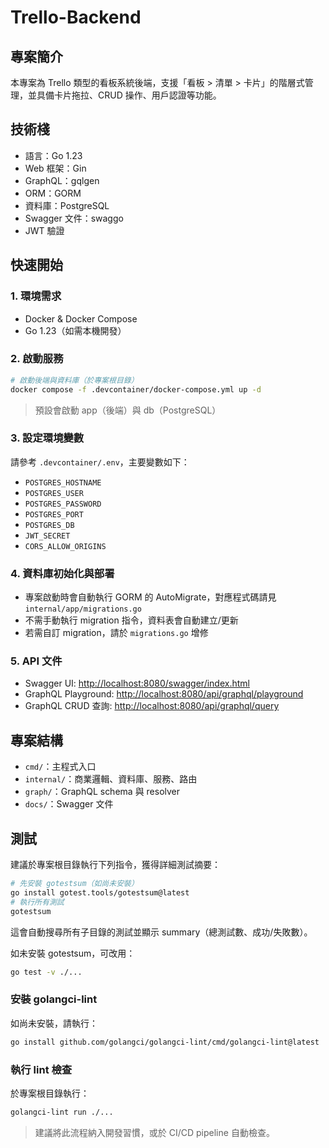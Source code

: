# Trello-Backend

## 專案簡介
本專案為 Trello 類型的看板系統後端，支援「看板 > 清單 > 卡片」的階層式管理，並具備卡片拖拉、CRUD 操作、用戶認證等功能。

## 技術棧
- 語言：Go 1.23
- Web 框架：Gin
- GraphQL：gqlgen
- ORM：GORM
- 資料庫：PostgreSQL
- Swagger 文件：swaggo
- JWT 驗證

## 快速開始

### 1. 環境需求
- Docker & Docker Compose
- Go 1.23（如需本機開發）

### 2. 啟動服務
```bash
# 啟動後端與資料庫（於專案根目錄）
docker compose -f .devcontainer/docker-compose.yml up -d
```
> 預設會啟動 app（後端）與 db（PostgreSQL）

### 3. 設定環境變數
請參考 `.devcontainer/.env`，主要變數如下：
- `POSTGRES_HOSTNAME`
- `POSTGRES_USER`
- `POSTGRES_PASSWORD`
- `POSTGRES_PORT`
- `POSTGRES_DB`
- `JWT_SECRET`
- `CORS_ALLOW_ORIGINS`

### 4. 資料庫初始化與部署
- 專案啟動時會自動執行 GORM 的 AutoMigrate，對應程式碼請見 `internal/app/migrations.go`
- 不需手動執行 migration 指令，資料表會自動建立/更新
- 若需自訂 migration，請於 `migrations.go` 增修

### 5. API 文件
- Swagger UI: [http://localhost:8080/swagger/index.html](http://localhost:8080/swagger/index.html)
- GraphQL Playground: [http://localhost:8080/api/graphql/playground](http://localhost:8080/api/graphql/playground)
- GraphQL CRUD 查詢: [http://localhost:8080/api/graphql/query](http://localhost:8080/api/graphql/query)

## 專案結構
- `cmd/`：主程式入口
- `internal/`：商業邏輯、資料庫、服務、路由
- `graph/`：GraphQL schema 與 resolver
- `docs/`：Swagger 文件

## 測試
建議於專案根目錄執行下列指令，獲得詳細測試摘要：

```bash
# 先安裝 gotestsum（如尚未安裝）
go install gotest.tools/gotestsum@latest
# 執行所有測試
gotestsum
```
這會自動搜尋所有子目錄的測試並顯示 summary（總測試數、成功/失敗數）。

如未安裝 gotestsum，可改用：
```bash
go test -v ./...
```

### 安裝 golangci-lint

如尚未安裝，請執行：

```bash
go install github.com/golangci/golangci-lint/cmd/golangci-lint@latest
```

### 執行 lint 檢查

於專案根目錄執行：

```bash
golangci-lint run ./...
```

> 建議將此流程納入開發習慣，或於 CI/CD pipeline 自動檢查。
